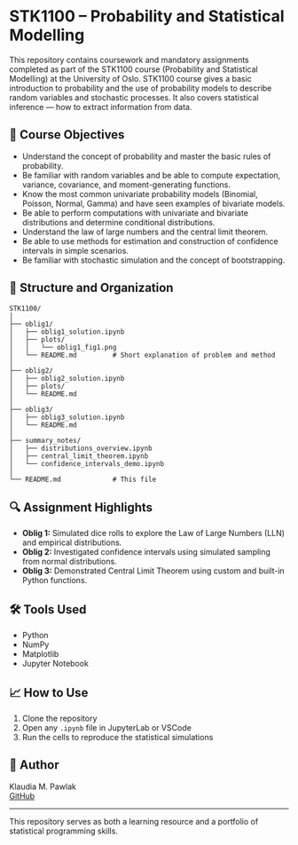 # STK1100 – Probability and Statistical Modelling

This repository contains coursework and mandatory assignments completed as part of the STK1100 course (Probability and Statistical Modelling) at the University of Oslo.
STK1100 course gives a basic introduction to probability and the use of probability models to describe random variables and stochastic processes. It also covers statistical inference — how to extract information from data.

## 🎯 Course Objectives
- Understand the concept of probability and master the basic rules of probability.
- Be familiar with random variables and be able to compute expectation, variance, covariance, and moment-generating functions.
- Know the most common univariate probability models (Binomial, Poisson, Normal, Gamma) and have seen examples of bivariate models.
- Be able to perform computations with univariate and bivariate distributions and determine conditional distributions.
- Understand the law of large numbers and the central limit theorem.
- Be able to use methods for estimation and construction of confidence intervals in simple scenarios.
- Be familiar with stochastic simulation and the concept of bootstrapping.

## 🧪 Structure and Organization

```
STK1100/
│
├── oblig1/
│   ├── oblig1_solution.ipynb
│   ├── plots/
│   │   └── oblig1_fig1.png
│   └── README.md         # Short explanation of problem and method
│
├── oblig2/
│   ├── oblig2_solution.ipynb
│   ├── plots/
│   └── README.md
│
├── oblig3/
│   ├── oblig3_solution.ipynb
│   └── README.md
│
├── summary_notes/
│   ├── distributions_overview.ipynb
│   ├── central_limit_theorem.ipynb
│   └── confidence_intervals_demo.ipynb
│
└── README.md             # This file
```

## 🔍 Assignment Highlights

- **Oblig 1:** Simulated dice rolls to explore the Law of Large Numbers (LLN) and empirical distributions.
- **Oblig 2:** Investigated confidence intervals using simulated sampling from normal distributions.
- **Oblig 3:** Demonstrated Central Limit Theorem using custom and built-in Python functions.

## 🛠 Tools Used

- Python
- NumPy
- Matplotlib
- Jupyter Notebook

## 📈 How to Use

1. Clone the repository
2. Open any `.ipynb` file in JupyterLab or VSCode
3. Run the cells to reproduce the statistical simulations

## 👤 Author

Klaudia M. Pawlak  
[GitHub](https://github.com/klaudiapawlak)

---

This repository serves as both a learning resource and a portfolio of statistical programming skills.
